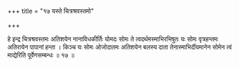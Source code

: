+++
title = "१७ यस्ते चित्रश्रवस्तमो"

+++

हे इन्द्र चित्रश्रवस्तमः अतिशयेन नानाविधकीर्तिः योमदः सोमः ते त्वदर्थमस्माभिरभिषुतः यः सोमः वृत्रहन्तमः अतिरायेन पापानां हन्ता । किञ्च यः सोमः ओजोदातमः अतिशयेन बलस्य दाता तेनास्माभिर्दीयमानेन सोमेन त्वं माद्येरिति पूर्वेणसम्बन्धः ॥ १७ ॥